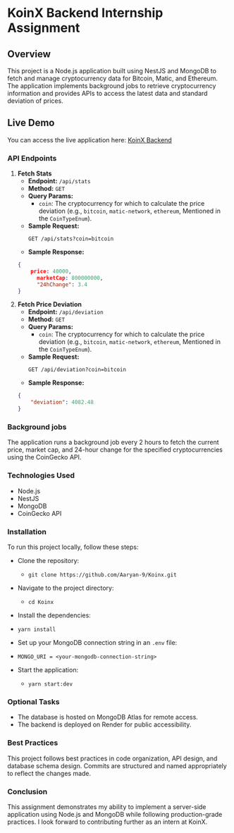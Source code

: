 # KoinX Backend Internship Assignment

## Overview

This project is a Node.js application built using NestJS and MongoDB to fetch and manage cryptocurrency data for Bitcoin, Matic, and Ethereum. The application implements background jobs to retrieve cryptocurrency information and provides APIs to access the latest data and standard deviation of prices.

## Live Demo

You can access the live application here: [KoinX Backend](https://koinx-6p4d.onrender.com/)

### API Endpoints

1. **Fetch Stats**
   - **Endpoint:** `/api/stats`
   - **Method:** `GET`
   - **Query Params:**
     - `coin`: The cryptocurrency for which to calculate the price deviation (e.g., `bitcoin`, `matic-network`, `ethereum`, Mentioned in the `CoinTypeEnum`).
   - **Sample Request:**
     ```
     GET /api/stats?coin=bitcoin
     ```
   - **Sample Response:**
   ```json
   {
       price: 40000,
	     marketCap: 800000000,
	     "24hChange": 3.4
   }

2. **Fetch Price Deviation**
   - **Endpoint:** `/api/deviation`
   - **Method:** `GET`
   - **Query Params:**
     - `coin`: The cryptocurrency for which to calculate the price deviation (e.g., `bitcoin`, `matic-network`, `ethereum`, Mentioned in the `CoinTypeEnum`).
   - **Sample Request:**
     ```
     GET /api/deviation?coin=bitcoin
     ```
   - **Sample Response:**
   ```json
   {
       "deviation": 4082.48
   }

### Background jobs

The application runs a background job every 2 hours to fetch the current price, market cap, and 24-hour change for the specified cryptocurrencies using the CoinGecko API.

### Technologies Used

 - Node.js 
 - NestJS
 - MongoDB
 - CoinGecko API

### Installation

To run this project locally, follow these steps:

- Clone the repository:
  - `git clone https://github.com/Aaryan-9/Koinx.git`
    
- Navigate to the project directory:
  - `cd Koinx`

- Install the dependencies:
 - `yarn install`

- Set up your MongoDB connection string in an `.env` file:
 - `MONGO_URI = <your-mongodb-connection-string>`

- Start the application:
  - `yarn start:dev`


### Optional Tasks
  - The database is hosted on MongoDB Atlas for remote access.
  - The backend is deployed on Render for public accessibility.

### Best Practices
This project follows best practices in code organization, API design, and database schema design. Commits are structured and named appropriately to reflect the changes made.

### Conclusion
This assignment demonstrates my ability to implement a server-side application using Node.js and MongoDB while following production-grade practices. I look forward to contributing further as an intern at KoinX.
